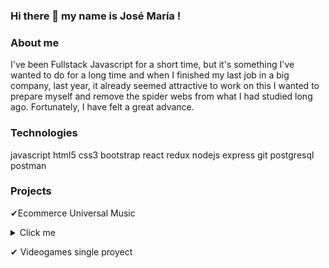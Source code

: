 ### Hi there 👋 my name is José María !

### About me
I've been Fullstack Javascript for a short time, but it's something I've wanted to do for a long time and when I finished my last job in a big company, last year, it already seemed attractive to work on this
  I wanted to prepare myself and remove the spider webs from what I had studied long ago. Fortunately, I have felt a great advance.



### Technologies
javascript html5 css3 bootstrap react redux nodejs express git postgresql postman

### Projects
✔Ecommerce Universal Music
    <details>
      <summary>Click me</summary>
        Proyecto en grupo realizado para el Bootcamp Henry, esta aplicacion permite ver productos musicales de alta calidad, donde el usuario podra filtrar productos           por calificacion, precio y categorias, el usuario tendra la posibilidad de agregar productos a un carrito donde solo podra realizar el pago atravez de Stripe           si se registra con un correo o bien con un usuario de google. Ademas cuenta con un panel de administracion el cual permite al admin listar todos los productos,         eliminar, editar y crear otros. Tambien podra ver todas las ordenes de compra que se hicieron, confirmarlas o cancelar.

        Link del repo Api: uv-api

        Link del repo Client: uv-client

        Link Web: web-universalmusic.app

        

        Desarrollada
        React

        Tailwindcss

        Redux

        Typescript

        NodeJs

        Express

        Sequelize

        Auth0

</details>


✔ Videogames single proyect


<!--
**Jos4ma/Jos4ma** is a ✨ _special_ ✨ repository because its `README.md` (this file) appears on your GitHub profile.

Here are some ideas to get you started:

- 🔭 I’m currently working on ...
- 🌱 I’m currently learning ...
- 👯 I’m looking to collaborate on ...
- 🤔 I’m looking for help with ...
- 💬 Ask me about ...
- 📫 How to reach me: ...
- 😄 Pronouns: ...
- ⚡ Fun fact: ...
-->
